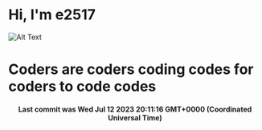 # Hi, I'm e2517

![Alt Text](https://github.com/E2517/e2517/blob/master/images/background.gif)

# Coders are coders coding codes for coders to code codes

<h4 align="center">Last commit was Wed Jul 12 2023 20:11:16 GMT+0000 (Coordinated Universal Time)</h4>
